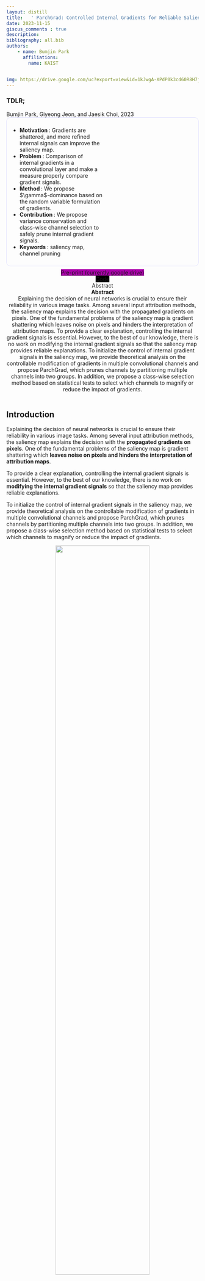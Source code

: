 ```yaml
---
layout: distill
title:   ' ParchGrad: Controlled Internal Gradients for Reliable Saliency Map 🚀' 
date: 2023-11-15
giscus_comments : true
description: 
bibliography: all.bib
authors: 
    - name: Bumjin Park
      affiliations:
        name: KAIST


img: https://drive.google.com/uc?export=view&id=1kJwgA-XPdP0k3cd60R8H7jdqtgLbLJ44
---
```




<h3 class="demo-title"> TDLR; </h3>
  <div class="authors">Bumjin Park, Giyeong Jeon, and Jaesik Choi, 2023  
  </div>
  <div style="display: grid;grid-template-columns: 1fr 1fr;border:1px solid #DDDDFF;border-radius:10px;padding:10px;align-items:center;">
    <div>
    <ul>
    <li> <strong> Motivation </strong> : Gradients are shattered, and more refined internal signals can improve the saliency map. </li> 
    <li> <strong> Problem </strong> : Comparison of internal gradients in a convolutional layer and make a measure properly compare gradient signals.  </li>
    <li> <strong> Method </strong> : We propose $\gamma$-dominance based on the random variable formulation of gradients. </li>
    <li> <strong> Contribution </strong> : We propose variance conservation and class-wise channel selection to safely prune internal gradient signals. </li>
    <li> <strong> Keywords </strong> : saliency map, channel pruning </li>
    </ul>
      </div>
  </div>

  <center>
  <div class="demolink" style='padding-bottom:1rem;padding-top:0.5rem;'>
    <a class="box-demo-link" href="https://drive.google.com/file/d/1i4o9I2DwrN-XEJr0_WHmVEmX4i_3N3rT/view?usp=drive_link" style="background:#AA00AA" >Pre-print (currently google drive)</a>  <br>
      <a class="box-demo-link" href="https://github.com/fxnnxc/Parchgrad" style="background:#000000;">Code</a> 
    <a class="tooltip-wrap"><br>
      <span class="tooltip-span"> Abstract </span>
      <div class="tooltip-content"> 
      <strong> Abstract </strong> <br>
      Explaining the decision of neural networks is crucial to ensure their reliability in various image tasks. Among several input attribution methods, the saliency map explains the decision with the propagated gradients on pixels. One of the fundamental problems of the saliency map is gradient shattering which leaves noise on pixels and hinders the interpretation of attribution maps. To provide a clear explanation, controlling the internal gradient signals is essential. However, to the best of our knowledge, there is no work on modifying the internal gradient signals so that the saliency map provides reliable explanations. To initialize the control of internal gradient signals in the saliency map, we provide theoretical analysis on the controllable modification of gradients in multiple convolutional channels and propose ParchGrad, which prunes channels by partitioning multiple channels into two groups. In addition, we propose a class-wise selection method based on statistical tests to select which channels to magnify or reduce the impact of gradients.
      </div>
    </a> 
  </div> 
    </center>

## Introduction 

Explaining the decision of neural networks is crucial to ensure their reliability in various
image tasks. Among several input attribution methods, the saliency map explains the
decision with the **propagated gradients on pixels**. One of the fundamental problems
of the saliency map is gradient shattering which **leaves noise on pixels and hinders the interpretation of attribution maps**. 

To provide a clear explanation, controlling the internal gradient signals is essential. However, to the best of our knowledge, there is
no work on **modifying the internal gradient signals** so that the saliency map provides
reliable explanations. 

To initialize the control of internal gradient signals in the saliency
map, we provide theoretical analysis on the controllable modification of gradients in
multiple convolutional channels and propose ParchGrad, which prunes channels by
partitioning multiple channels into two groups. In addition, we propose a class-wise
selection method based on statistical tests to select which channels to magnify or
reduce the impact of gradients.

<center>
<img src="https://drive.google.com/uc?export=view&id=1kJwgA-XPdP0k3cd60R8H7jdqtgLbLJ44" style="width:70%">
</center>


### Contribution: Comparison with other explainable methods.

|Method  | Category  | All layers | Prune Channels | #Propagation* | Sample Size |
| --- | --- | :---:| :---: | :---: | :---: | 
ScoreCAM <d-cite key="wang2020score" >  </d-cite> | CAM  | X | O | O(C) | O(C)
AblationCAM <d-cite key="ramaswamy2020ablation" >  </d-cite>  | CAM | X | O | O(C) | O(C)
LRP  <d-cite key="bach2015pixel" >  </d-cite> | LRP | O | X | O(1) | O(1)
CRP <d-cite key="achtibat2022towards" >  </d-cite>  |  LRP | O | O | O(1) | O(1)
Gradient <d-cite key="adebayo2018sanity" >  </d-cite>  | Saliency | O | X | O(1) | O(1)
InputGrad <d-cite key="adebayo2018sanity" >  </d-cite>  | Saliency | O | X | O(1) | O(1)
Integrated Gradient <d-cite key="sundararajan2017axiomatic" >  </d-cite>  | Saliency | O | X | O(1) | O(M)
SmoothGrad <d-cite key="smilkov2017smoothgrad" >  </d-cite>  | Saliency | O | X | O(M) | O(M)
**ParchGrad (proposed)** | Saliency | O | O | O(1) | O(1)

 * **"All Layers"** refers to whether including most of convolutional layers in a model for the explanation, 
 * **"Pruning"** refers to whether manual modification is applied, 
 * **"Propagation"** is the complexity of individual back-propagation to obtain the explanation. 
 * **"Sample-size"** is the total number of samples to obtain the explanation. 


## Problems 

### 1. Gradients Are Noisy

Gradients are noisy to be interpreted as large number of small signals could exists on a input. A toy experiment below shows the impact of noisy gradients, which are randomly distributed.  

<center>
<img src="https://drive.google.com/uc?export=view&id=14RK0ctQBWL5c9VPVxmxKlF4DXZzVCdPV" style="width:40%">
</center>

Let $\mathcal{H}$ be a group of 10  random gradients whose first entry is sampled from $\mathcal{N}(0, 0.1)$ and the second entry is sampled from $\mathcal{N}(0.0, 1.0)$ and $\mathcal{L}$ be a group of 100 random gradients  whose elements are both sampled from  N(0, 0.1). The summed vector in each group and the combined group is shown in Figure below. Although H group is dominant in Dim2 (0,1), the summed vector of L group is dominant in Dim1 (1,0)  because of large number of vectors. Consequently, the final direction is (1,1) direction (black). This experiment shows the impact of large number of irrelevant channels (red).



### 2. Zero Pruning of Gradients Result in Artifacts 

One trivial method to remove noisy gradients is to set zero. However, we observe that the zero gradient signals on selected channels results in artifacts. 

<center>
<img src="https://drive.google.com/uc?export=view&id=14o_c9CdgiRQTrdKcgwoFOltODIvDoRPT" style="width:60%">
</center>

The artifacts are due to the fact that multiple multiple modules are interact to make gradient signal. When zero pruning is applied to the gradients in a convolutional layer, the impact of the convolutional layer is **reduced** and lost the dominance over other modules. 

<center>
<img src="https://drive.google.com/uc?export=view&id=1YF7QIJh1S8LjvxrFt1lCKQIEPkpEw0xl" style="width:80%">
</center>

## Methods : $\gamma$-dominance and variance conservation

To theoretically understand the pruning and impact of gradients, we define $\gamma$-dominance and provides theorems to preserve the magnitude of the gradients. 
Please see the paper for the detailed definition and the theorems. 

## Experiments 


### Qualitative 

<img src="https://drive.google.com/uc?export=view&id=1p9-NL-buI_lqy7nTNg7Jvhc2z_L8Y-Si" style="width:100%">


### Quantitative

<img src="https://drive.google.com/uc?export=view&id=1ZX9REnQ7Cw4Mnqzk2Q8afkedXDrX9o6U" style="width:100%">


## Conclusion
